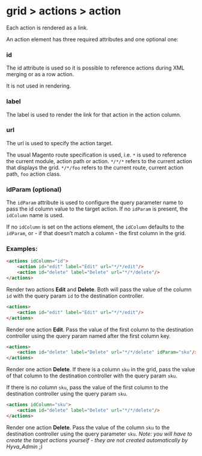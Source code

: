 # grid > actions > action

Each action is rendered as a link.

An action element has three required attributes and one optional one:

### id

The id attribute is used so it is possible to reference actions during XML merging or as a row action.

It is not used in rendering.

### label

The label is used to render the link for that action in the action column.

### url

The url is used to specify the action target.

The usual Magento route specification is used, i.e. `*` is used to reference the current module, action path or action. `*/*/*` refers to the current action that displays the grid. `*/*/foo` refers to the current route, current action path, `foo` action class.

### idParam (optional)

The `idParam` attribute is used to configure the query parameter name to pass the id column value to the target action. If no `idParam` is present, the `idColumn` name is used.

If no `idColumn` is set on the actions element, the `idColumn` defaults to the `idParam`, or - if that doesn’t match a column - the first column in the grid.

### Examples:

```html
<actions idColumn="id">
    <action id="edit" label="Edit" url="*/*/edit"/>
    <action id="delete" label="Delete" url="*/*/delete"/>
</actions>
```

Render two actions **Edit** and **Delete**. Both will pass the value of the column `id` with the query param `id` to the destination controller.

```html
<actions>
    <action id="edit" label="Edit" url="*/*/edit"/>
</actions>
```

Render one action **Edit**. Pass the value of the first column to the destination controller using the query param named after the first column key.

```html
<actions>
    <action id="delete" label="Delete" url="*/*/delete" idParam="sku"/>
</actions>
```

Render one action **Delete**. If there is a column `sku` in the grid, pass the value of that column to the destination controller with the query param `sku`.

If there is *no column* `sku`, pass the value of the first column to the destination controller using the query param `sku`.

```html
<actions idColumn="sku">
    <action id="delete" label="Delete" url="*/*/delete"/>
</actions>
```

Render one action **Delete**. Pass the value of the column `sku` to the destination controller using the query parameter `sku`.
*Note: you will have to create the target actions yourself - they are not created automatically by Hyva_Admin ;)*